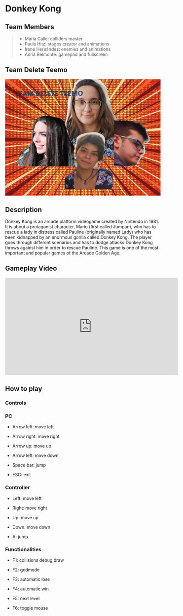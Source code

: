 # Donkey Kong 


## Team Members

> * Maria Calle: colliders master
> * Paula Hitz: stages creator and animations
> * Irene Hernández: enemies and animations
> * Adrià Belmonte: gamepad and fullscreen

## Team Delete Teemo
![Team Photo](https://raw.githubusercontent.com/paulahitz8/DonkeyKong/master/Wiki/Images%20used/TeamPhoto.jpg)


## Description
Donkey Kong is an arcade platform videogame created by Nintendo in 1981. It is about a protagonist character, Mario (first called Jumpan), who has to rescue a lady in distress called Pauline (originally named Lady) who has been kidnapped by an enormous gorilla called Donkey Kong. The player goes through different scenarios and has to dodge attacks Donkey Kong throws against him in order to rescue Pauline. This game is one of the most important and popular games of the Arcade Golden Age.


## Gameplay Video
<iframe width="560" height="315" src="https://www.youtube.com/embed/s-J-AC7-w7Y" frameborder="0" allow="accelerometer; autoplay; encrypted-media; gyroscope; picture-in-picture" allowfullscreen></iframe>


## How to play
### Controls 

### PC

- Arrow left: move left

- Arrow right: move right

- Arrow up: move up

- Arrow left: move down

- Space bar: jump 

- ESC: exit


### Controller

- Left: move left

- Right: move right

- Up: move up

- Down: move down

- A: jump


### Functionalities

- F1: collisions debug draw

- F2: godmode 

- F3: automatic lose

- F4: automatic win

- F5: next level

- F6: toggle mouse


